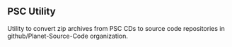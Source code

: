 ## PSC Utility

Utility to convert zip archives from PSC CDs to source code repositories in github/Planet-Source-Code organization.
